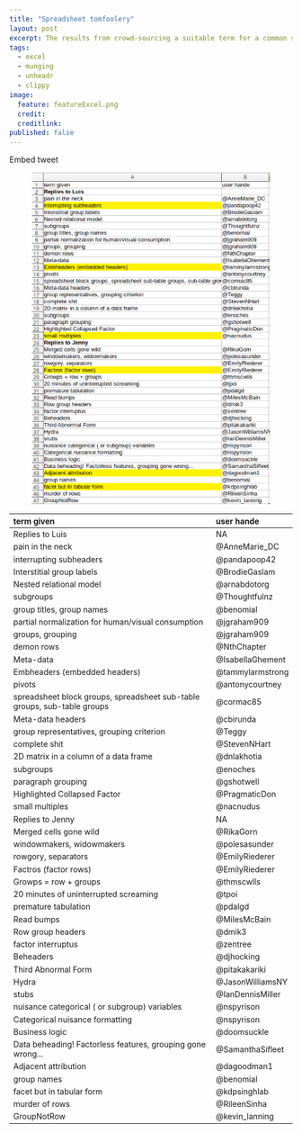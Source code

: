 ```yaml
---
title: "Spreadsheet tomfoolery"
layout: post
excerpt: The results from crowd-sourcing a suitable term for a common spreadsheet practice.
tags:
  - excel
  - munging
  - unheadr
  - clippy
image: 
  feature: featureExcel.png
  credit: 
  creditlink: 
published: false
---
```


Embed tweet




<figure>
    <a href="/images/factros.png"><img src="/images/factros.png"></a>
</figure>




|term given                                                               |user hande       |
|:------------------------------------------------------------------------|:----------------|
|Replies to Luis                                                          |NA               |
|pain in the neck                                                         |@AnneMarie_DC    |
|interrupting subheaders                                                  |@pandapoop42     |
|Interstitial group labels                                                |@BrodieGaslam    |
|Nested relational model                                                  |@arnabdotorg     |
|subgroups                                                                |@Thoughtfulnz    |
|group titles, group names                                                |@benomial        |
|partial normalization for human/visual consumption                       |@jgraham909      |
|groups, grouping                                                         |@jgraham909      |
|demon rows                                                               |@NthChapter      |
|Meta-data                                                                |@IsabellaGhement |
|Embheaders (embedded headers)                                            |@tammylarmstrong |
|pivots                                                                   |@antonycourtney  |
|spreadsheet block groups, spreadsheet sub-table groups, sub-table groups |@cormac85        |
|Meta-data headers                                                        |@cbirunda        |
|group representatives, grouping criterion                                |@Teggy           |
|complete shit                                                            |@StevenNHart     |
|2D matrix in a column of a data frame                                    |@dnlakhotia      |
|subgroups                                                                |@enoches         |
|paragraph grouping                                                       |@gshotwell       |
|Highlighted Collapsed Factor                                             |@PragmaticDon    |
|small multiples                                                          |@nacnudus        |
|Replies to Jenny                                                         |NA               |
|Merged cells gone wild                                                   |@RikaGorn        |
|windowmakers, widowmakers                                                |@polesasunder    |
|rowgory, separators                                                      |@EmilyRiederer   |
|Factros (factor rows)                                                    |@EmilyRiederer   |
|Growps = row + groups                                                    |@thmscwlls       |
|20 minutes of uninterrupted screaming                                    |@tpoi            |
|premature tabulation                                                     |@pdalgd          |
|Read bumps                                                               |@MilesMcBain     |
|Row group headers                                                        |@dmik3           |
|factor interruptus                                                       |@zentree         |
|Beheaders                                                                |@djhocking       |
|Third Abnormal Form                                                      |@pitakakariki    |
|Hydra                                                                    |@JasonWilliamsNY |
|stubs                                                                    |@IanDennisMiller |
|nuisance categorical ( or subgroup) variables                            |@nspyrison       |
|Categorical nuisance formatting                                          |@nspyrison       |
|Business logic                                                           |@doomsuckle      |
|Data beheading! Factorless features, grouping gone wrong...              |@SamanthaSifleet |
|Adjacent attribution                                                     |@dagoodman1      |
|group names                                                              |@benomial        |
|facet but in tabular form                                                |@kdpsinghlab     |
|murder of rows                                                           |@RileenSinha     |
|GroupNotRow                                                              |@kevin_lanning   |
